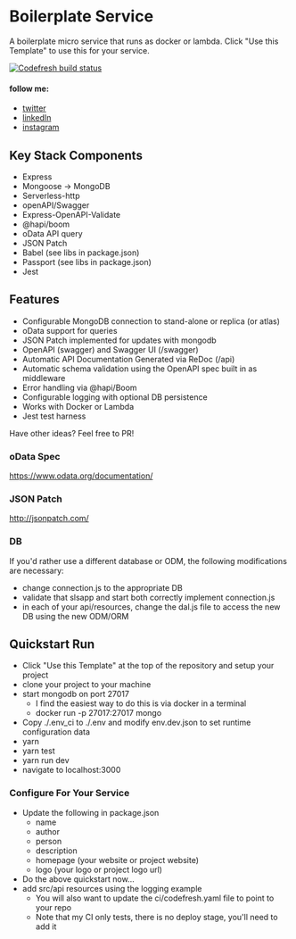 # Boilerplate Service

A boilerplate micro service that runs as docker or lambda. Click "Use this Template" to use this for your service.

<a href="https://g.codefresh.io/public/accounts/theboeffect/pipelines/new/5e7d486f66ad133bda1c9c8a?filter=page:1;pageSize:10;timeFrameStart:week">
	<img alt="Codefresh build status" src="https://g.codefresh.io/api/badges/pipeline/theboeffect/Boilerplate%2FBoilerplate%20Validate?type=cf-1">
</a>

#### follow me:
* [twitter](https://twitter.com/theboeffect)
* [linkedIn](https://www.linkedin.com/in/bmotlagh/)
* [instagram](https://www.instagram.com/theboeffect/)

## Key Stack Components

* Express
* Mongoose -> MongoDB
* Serverless-http
* openAPI/Swagger
* Express-OpenAPI-Validate
* @hapi/boom
* oData API query
* JSON Patch
* Babel (see libs in package.json)
* Passport (see libs in package.json)
* Jest

## Features

* Configurable MongoDB connection to stand-alone or replica (or atlas)
* oData support for queries
* JSON Patch implemented for updates with mongodb
* OpenAPI (swagger) and Swagger UI (/swagger)
* Automatic API Documentation Generated via ReDoc (/api)
* Automatic schema validation using the OpenAPI spec built in as middleware
* Error handling via @hapi/Boom
* Configurable logging with optional DB persistence
* Works with Docker or Lambda
* Jest test harness

Have other ideas? Feel free to PR!

### oData Spec

https://www.odata.org/documentation/

### JSON Patch

http://jsonpatch.com/

### DB

If you'd rather use a different database or ODM, the following modifications are necessary:

* change connection.js to the appropriate DB
* validate that slsapp and start both correctly implement connection.js
* in each of your api/resources, change the dal.js file to access the new DB using the new ODM/ORM

## Quickstart Run

* Click "Use this Template" at the top  of the repository and setup your project
* clone your project to your machine
* start mongodb on port 27017
    * I find the easiest way to do this is via docker in a terminal
    * docker run -p 27017:27017 mongo
* Copy ./.env_ci to ./.env and modify env.dev.json to set runtime configuration data
* yarn
* yarn test
* yarn run dev
* navigate to localhost:3000

### Configure For Your Service

* Update the following in package.json
    * name
    * author
    * person
    * description
    * homepage (your website or project website)
    * logo (your logo or project logo url)
* Do the above quickstart now...
* add src/api resources using the logging example
    * You will also want to update the ci/codefresh.yaml file to point to your repo
    * Note that my CI only tests, there is no deploy stage, you'll need to add it
